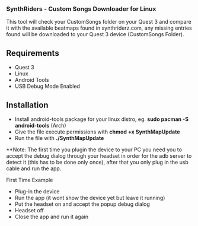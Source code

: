 ### SynthRiders - Custom Songs Downloader for Linux
This tool will check your CustomSongs folder on your Quest 3 and compare it with the available beatmaps found in synthriderz.com, any missing entries found will be downloaded to your Quest 3 device (CustomSongs Folder).

## Requirements
- Quest 3
- Linux
- Android Tools
- USB Debug Mode Enabled
  
## Installation
- Install android-tools package for your linux distro, eg. **sudo pacman -S android-tools** (Arch)
- Give the file execute permissions with **chmod +x SynthMapUpdate**
- Run the file with **./SynthMapUpdate**

**Note: The first time you plugin the device to your PC you need you to accept the debug dialog through your headset in order for the adb server to detect it (this has to be done only once), after that you only plug in the usb cable and run the app. 

First Time Example
- Plug-in the device
- Run the app (it wont show the device yet but leave it running)
- Put the headset on and accept the popup debug dialog
- Headset off
- Close the app and run it again

